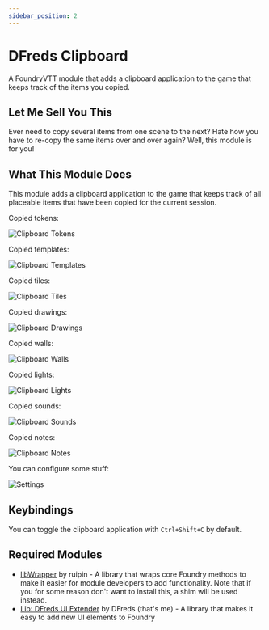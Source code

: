 ```yaml
---
sidebar_position: 2
---
```


# DFreds Clipboard

A FoundryVTT module that adds a clipboard application to the game that keeps track of the items you copied.

## Let Me Sell You This

Ever need to copy several items from one scene to the next? Hate how you have to
re-copy the same items over and over again? Well, this module is for you!

## What This Module Does

This module adds a clipboard application to the game that keeps track of all
placeable items that have been copied for the current session.

Copied tokens:

![Clipboard Tokens](./clipboard-tokens.png)

Copied templates:

![Clipboard Templates](./clipboard-templates.png)

Copied tiles:

![Clipboard Tiles](./clipboard-tiles.png)

Copied drawings:

![Clipboard Drawings](./clipboard-drawings.png)

Copied walls:

![Clipboard Walls](./clipboard-walls.png)

Copied lights:

![Clipboard Lights](./clipboard-lights.png)

Copied sounds:

![Clipboard Sounds](./clipboard-sounds.png)

Copied notes:

![Clipboard Notes](./clipboard-notes.png)

You can configure some stuff:

![Settings](./settings.png)

## Keybindings

You can toggle the clipboard application with `Ctrl+Shift+C` by default.

## Required Modules

- [libWrapper](https://foundryvtt.com/packages/lib-wrapper) by ruipin - A
  library that wraps core Foundry methods to make it easier for module
  developers to add functionality. Note that if you for some reason don't want
  to install this, a shim will be used instead.
- [Lib: DFreds UI Extender](https://foundryvtt.com/packages/lib-dfreds-ui-extender) by DFreds (that's me) - A library that makes it easy to add new UI elements to Foundry
